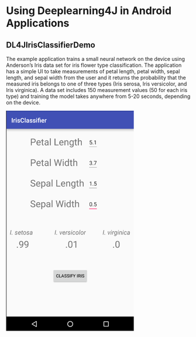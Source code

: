 # Using Deeplearning4J in Android Applications

## DL4JIrisClassifierDemo
The example application trains a small neural network on the device using Anderson’s Iris data set for iris flower type classification. The application has a simple UI to take measurements of petal length, petal width, sepal length, and sepal width from the user and it returns the probability that the measured iris belongs to one of three types (Iris serosa, Iris versicolor, and Iris virginica). A data set includes 150 measurement values (50 for each iris type) and training the model takes anywhere from 5-20 seconds, depending on the device.

![screen shot](images/screen.png)
